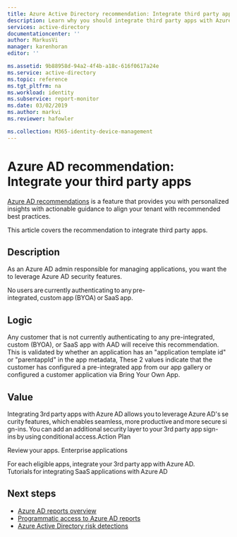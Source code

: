 ```yaml
---
title: Azure Active Directory recommendation: Integrate third party apps with Azure AD | Microsoft Docs
description: Learn why you should integrate third party apps with Azure AD
services: active-directory
documentationcenter: ''
author: MarkusVi
manager: karenhoran
editor: ''

ms.assetid: 9b88958d-94a2-4f4b-a18c-616f0617a24e
ms.service: active-directory
ms.topic: reference
ms.tgt_pltfrm: na
ms.workload: identity
ms.subservice: report-monitor
ms.date: 03/02/2019
ms.author: markvi
ms.reviewer: hafowler

ms.collection: M365-identity-device-management
---
```


# Azure AD recommendation: Integrate your third party apps 

[Azure AD recommendations](overview-recommendations.md) is a feature that provides you with personalized insights with actionable guidance to align your tenant with recommended best practices.

This article covers the recommendation to integrate third party apps. 


## Description

As an Azure AD admin responsible for managing applications, you want the to leverage Azure AD security features. 

No users are currently authenticating to any pre-integrated, custom app (BYOA) or SaaS app. 

 

## Logic 

Any customer that is not currently authenticating to any pre-integrated, custom (BYOA), or SaaS app with AAD will receive this recommendation. This is validated by whether an application has an "application template id" or "parentappId" in the app metadata, These 2 values indicate that the customer has configured a pre-integrated app from our app gallery or configured a customer application via Bring Your Own App. 

## Value 

Integrating 3rd party apps with Azure AD allows you to leverage Azure AD's security features, which enables seamless, more productive and more secure sign-ins. You can add an additional security layer to your 3rd party app sign-ins by using conditional access.Action Plan 

Review your apps. Enterprise applications 

For each eligible apps, integrate your 3rd party app with Azure AD. Tutorials for integrating SaaS applications with Azure AD 

 

 



## Next steps

* [Azure AD reports overview](overview-reports.md)
* [Programmatic access to Azure AD reports](concept-reporting-api.md)
* [Azure Active Directory risk detections](../identity-protection/overview-identity-protection.md)